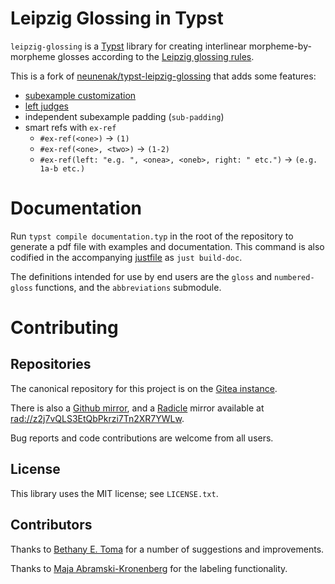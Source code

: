 # Leipzig Glossing in Typst

`leipzig-glossing` is a [Typst](https://github.com/typst/typst) library for
creating interlinear morpheme-by-morpheme glosses according to the [Leipzig
glossing rules](https://www.eva.mpg.de/lingua/pdf/Glossing-Rules.pdf).

This is a fork of [neunenak/typst-leipzig-glossing](https://github.com/neunenak/typst-leipzig-glossing) that adds some features:

- [subexample customization](https://github.com/neunenak/typst-leipzig-glossing/pull/10)
- [left judges](https://github.com/neunenak/typst-leipzig-glossing/pull/10)
- independent subexample padding (`sub-padding`)
- smart refs with `ex-ref`
  - `#ex-ref(<one>)` -> `(1)`
  - `#ex-ref(<one>, <two>)` -> `(1-2)`
  - `#ex-ref(left: "e.g. ", <onea>, <oneb>, right: " etc.")` -> `(e.g. 1a-b etc.)`

# Documentation

Run `typst compile documentation.typ` in the root of the repository to
generate a pdf file with examples and documentation. This command is also
codified in the accompanying [justfile](https://github.com/casey/just) as `just
build-doc`.

The definitions intended for use by end users are the `gloss` and
`numbered-gloss` functions, and the `abbreviations` submodule.


# Contributing

## Repositories

The canonical repository for this project is on the [Gitea
instance](https://code.everydayimshuflin.com/greg/typst-lepizig-glossing).

There is also a [Github mirror](https://github.com/neunenak/typst-leipzig-glossing/), and
a [Radicle](https://radicle.xyz) mirror available at <rad://z2j7vQLS3EtQbPkrzi7Tn2XR7YWLw>.

Bug reports and code contributions are welcome from all users.

## License
This library uses the MIT license; see `LICENSE.txt`.

## Contributors

Thanks to [Bethany E. Toma](https://github.com/betoma) for a number of
suggestions and improvements.

Thanks to [Maja Abramski-Kronenberg](https://github.com/rwmpelstilzchen) for
the labeling functionality.
